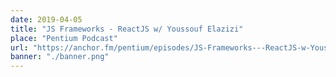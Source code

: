 ```yaml
---
date: 2019-04-05
title: "JS Frameworks - ReactJS w/ Youssouf Elazizi"
place: "Pentium Podcast"
url: "https://anchor.fm/pentium/episodes/JS-Frameworks---ReactJS-w-Youssouf-Elazizi-e3l7n1?fbclid=IwAR1e52QL0VPlYFKo8HB95zhvdwEB7c4VUZqa3qrhcy7x5-vDLe01tysmaM8"
banner: "./banner.png"
---
```

